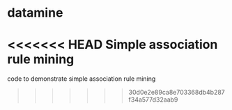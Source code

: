 # datamine

<<<<<<< HEAD
Simple association rule mining
=======
code to demonstrate simple association rule mining
>>>>>>> 30d0e2e89ca8e703368db4b287f34a577d32aab9
